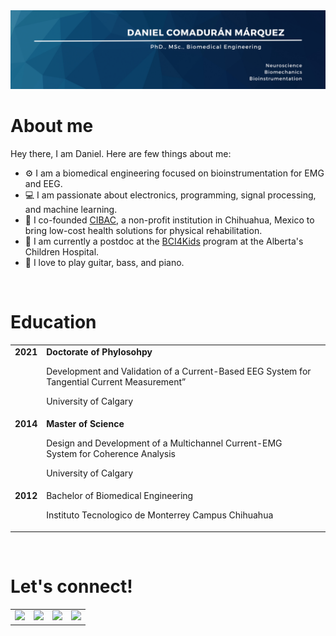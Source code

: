 <img src="./Images/banner.png">

<br/>
<h1 style="text-align: left;">About me</h1>

Hey there, I am Daniel. Here are few things about me:
- ⚙ I am a biomedical engineering focused on bioinstrumentation for EMG and EEG.
- 💻 I am passionate about electronics, programming, signal processing, and machine learning.
- 🏥 I co-founded [CIBAC](https://www.cibac.mx), a non-profit institution in Chihuahua, Mexico to bring low-cost health solutions for physical rehabilitation.
- 🧠 I am currently a postdoc at the [BCI4Kids](https://cumming.ucalgary.ca/research/pediatric-bci/home) program at the Alberta's Children Hospital.
- 🎸 I love to play guitar, bass, and piano.


<br/>
<h1 style="text-align: left">Education</h1>
<!--
<table>
    <tr> 
        <td> <img aligns="middle" src="./Images/ucalgary.svg" width=64 > </td>
        <td> <b>Doctorate of Phylosohpy [2021]</b> <p>
        Development and Validation of a Current-Based EEG System for Tangential Current Measurement” </td>
    </tr>
    <tr>
        <td> <img aligns="middle" src="./Images/ucalgary.svg" width=64 > </td>
        <td> <b>Master of Science [2016]</b> <p> 
        Design and Development of a Multichannel Current-EMG System for Coherence Analysis</td>
        <td> 
    </tr>
    <tr>
        <td> <img aligns="middle" src="./Images/itesm.svg" height=64> </td>
        <td> Bachelor of Biomedical Engineering [2012] </td>
    </tr>
</table>
-->

<table>
    <tr> 
        <td style="border:0 none;" valign="top" Align="right"> <b>2021</b></td>
        <td style="border:0 none;"> <b>Doctorate of Phylosohpy</b> 
            <p> Development and Validation of a Current-Based EEG System for Tangential Current Measurement”
            <p> University of Calgary</td>
    </tr>
    <tr>
        <td style="border:0 none;" valign="top" Align="right"> <b>2014</b> </td>
        <td style="border:0 none;"> <b>Master of Science</b> 
            <p> Design and Development of a Multichannel Current-EMG System for Coherence Analysis
            <p> University of Calgary </td>
        <td> 
    </tr>
    <tr>
        <td style="border:0 none;" valign="top" Align="right"> <b>2012</b> </td>
        <td style="border:0 none;"> Bachelor of Biomedical Engineering 
            <p> Instituto Tecnologico de Monterrey Campus Chihuahua</td>
    </tr>
</table>

<br/>
<h1 style="text-align: left">Let's connect!</h1>
<table>
    <tr>
        <td>
            <a href="mailto:dcomadur@ucalgary.ca?subject=Let%27s%20connect!">
            <img src="./Images/outlook.svg" height="32">
        </td>
        <td>
            <a href="https://www.linkedin.com/in/danielcomaduran/">
            <img src="./Images/linkedin.svg" height="32">
        </td>
        <td>
            <a href="https://wa.me/14034652952?text=Let%27s%20connect!">
            <img src="./Images/whatsapp.svg" height="32">
        </td>
        <td>
            <a href=https://www.instagram.com/danycomaduran/>
            <img src="./Images/instagram.svg" height="32">
        </td>
    </tr>
</table>

